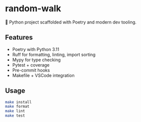 # random-walk

🐍 Python project scaffolded with Poetry and modern dev tooling.

## Features

- Poetry with Python 3.11
- Ruff for formatting, linting, import sorting
- Mypy for type checking
- Pytest + coverage
- Pre-commit hooks
- Makefile + VSCode integration

## Usage

```bash
make install
make format
make lint
make test
```
